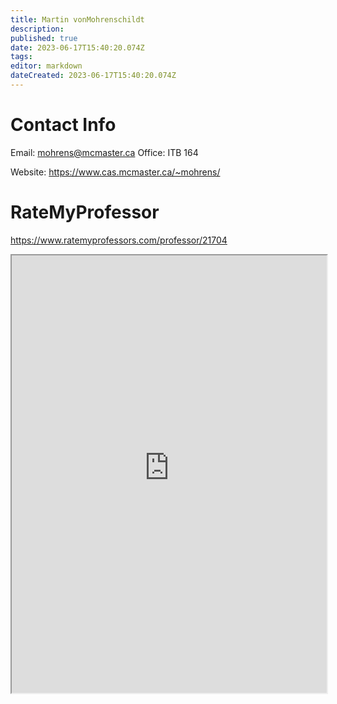 ```yaml
---
title: Martin vonMohrenschildt
description: 
published: true
date: 2023-06-17T15:40:20.074Z
tags: 
editor: markdown
dateCreated: 2023-06-17T15:40:20.074Z
---
```


# Contact Info
Email: mohrens@mcmaster.ca
Office: ITB 164

Website: https://www.cas.mcmaster.ca/~mohrens/

# RateMyProfessor
https://www.ratemyprofessors.com/professor/21704
<iframe src="https://www.ratemyprofessors.com/professor/21704" title="RateMyProfessors" width=100% height=700px />